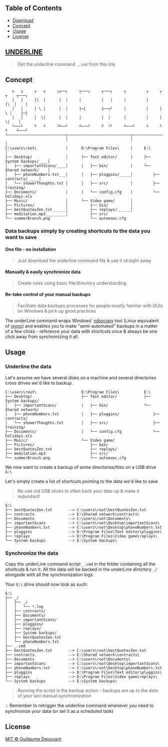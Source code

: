 ## Table of Contents
- [Download](#underline)
- [Concept](#concept)
- [Usage](#usage)
- [License](#license)

## [UNDERLINE](https://github.com/gdepoyant/underline/raw/main/_.cmd)
> Get the underline command `_.cmd` from this link

## Concept
```
   ┬   ┬     ┬   ┬     ┌┬──┐     ┬───┐     ┬───┐     ┬         ┬     ┬   ┬    ┬───┐
   │   │     │\  │      │  │     │         │   │     │         │     │\  │    │
   │   │     │ \ │      │  │     ├─┤       ├──┬┘     │         │     │ \ │    ├─┤
   │   │     │  \│      │  │     │         │  │      │         │     │  \│    │
   └───┘     ┴   ┴     └┴──┘     ┴───┘     ┴  └┘     ┴───┘     ┴     ┴   ┴    ┴───┘
└──────────────────────────┬────────────────────────────┬────────────────────────────┐
                           │                            │                            │
C:\users\root\             │      D:\Program Files\     │     E:\                    │
├── Desktop/               │      ├── Text editor/      │     ├── System backups/____│
│   ├── importantScans/____│      │   ├── bin/          │     └── Shared network/    │
│   ├── phoneNumbers.txt___│      │   ├── pluggins/_____│         ├── contracts/_____│
│   └── showerThoughts.txt │      │   ├── src/          │         ├── training/
├── Documents/             │      │   └── config.cfg    │         └── holidays.xls
├── Music/                 │      └── Video game/       │
├── Pictures/              │          ├── bin/          │
├── bestQuotesZen.txt______│          ├── replays/______│
├── meditation.mp3_________│          ├── src/
└── summerBrunch.png                  └── autoexec.cfg
```

### Data backups simply by creating shortcuts to the data you want to save

####  One file - no installation
> Just download the underline command file & use it straight away

####  Manually & easily synchronize data
> Create rules using basic file/directory understanding

####  Re-take control of your manual backups
> Facilitate data backups processes for people mostly familiar with GUIs on Windows & pick up good practices

  The underLine command wraps Windows' [robocopy](https://docs.microsoft.com/en-us/windows-server/administration/windows-commands/robocopy) tool (Linux equivalent of [rsync](https://linux.die.net/man/1/rsync)) and enables you to make "semi-automated" backups in a matter of a few clicks - reference your data with shortcuts once & always be one click away from synchronizing it all.

## Usage
### Underline the data
  Let's assume we have several disks on a machine and several directories cross drives we'd like to backup.

```
C:\users\root\                    D:\Program Files\           E:\
├── Desktop/                      ├── Text editor/            ├── System backups/
│   ├── importantScans/           │   ├── bin/                └── Shared network/
│   ├── phoneNumbers.txt          │   ├── pluggins/               ├── contracts/
│   └── showerThoughts.txt        │   ├── src/                    ├── training/
├── Documents/                    │   └── config.cfg              └── holidays.xls
├── Music/                        └── Video game/
├── Pictures/                         ├── bin/
├── bestQuotesZen.txt                 ├── replays/
├── meditation.mp3                    ├── src/
└── summerBrunch.png                  └── autoexec.cfg
```

We now want to create a backup of some directories/files on a USB drive `G:\`

Let's simply create a list of shortcuts pointing to the data we'd like to save

> Re-use old USB sticks to often back your data up & make it redundant!

```
G:\
├── bestQuotesZen.txt       --> C:\users\root\bestQuotesZen.txt
├── contracts               --> E:\Shared network\contracts\
├── Documents               --> C:\users\root\Documents\
├── importantScans          --> C:\users\root\Desktop\importantScans\
├── phoneNumbers.txt        --> C:\users\root\Desktop\phoneNumbers.txt
├── pluggins                --> D:\Program Files\Text editor\pluggins\
├── replays                 --> D:\Program Files\Video game\replays\
└── System backups          --> E:\System backups\
```

### Synchronize the data
Copy the underLine command script `_.cmd` in the folder containing all the shortcuts & run it. All the data will be backed in the underLine directory `_/` alongside with all the synchronization logs.

Your `G:\` drive should now look as such:

```
G:\
├── _/
│   ├── _/
│   │   └── *.log
│   ├── contracts/
│   ├── Documents/
│   ├── importantScans/
│   ├── pluggins/
│   ├── replays/
│   ├── System backups/
│   ├── bestQuotesZen.txt
│   └── phoneNumbers.txt
├── _.cmd
├── bestQuotesZen.txt       --> C:\users\root\bestQuotesZen.txt
├── contracts               --> E:\Shared network\contracts\
├── Documents               --> C:\users\root\Documents\
├── importantScans          --> C:\users\root\Desktop\importantScans\
├── phoneNumbers.txt        --> C:\users\root\Desktop\phoneNumbers.txt
├── pluggins                --> D:\Program Files\Text editor\pluggins\
├── replays                 --> D:\Program Files\Video game\replays\
└── System backups          --> E:\System backups\
```
> Running the script is the backup action - backups are up to the date of your last manual synchronization

:bulb: Remember to retrigger the underline command whenever you need to synchronize your data (or set it as a scheduled task)

## License

[MIT © Guillaume Depoyant](LICENSE)
